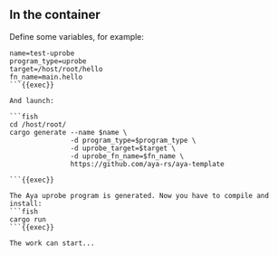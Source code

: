 ## In the container

Define some variables, for example:

```fish
name=test-uprobe
program_type=uprobe
target=/host/root/hello
fn_name=main.hello
```{{exec}}

And launch:

```fish
cd /host/root/
cargo generate --name $name \
               -d program_type=$program_type \
               -d uprobe_target=$target \
               -d uprobe_fn_name=$fn_name \
               https://github.com/aya-rs/aya-template

```{{exec}}

The Aya uprobe program is generated. Now you have to compile and install:
```fish
cargo run
```{{exec}}

The work can start...
